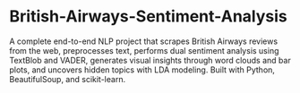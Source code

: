 # British-Airways-Sentiment-Analysis
A complete end-to-end NLP project that scrapes British Airways reviews from the web, preprocesses text, performs dual sentiment analysis using TextBlob and VADER, generates visual insights through word clouds and bar plots, and uncovers hidden topics with LDA modeling. Built with Python, BeautifulSoup, and scikit-learn.
